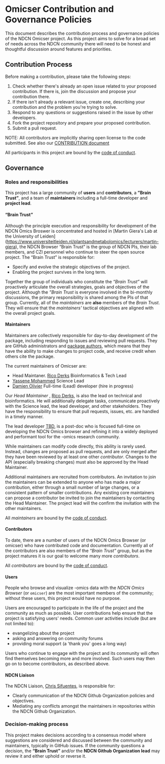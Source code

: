 <!-- This document is borrowed from ggplot2 governance doc, which was:  heavily adapted version of
the Benevolent dictator governance model by Ross
Gardler and Gabriel Hanganu licensed under a Creative Commons
Attribution-ShareAlike 4.0 International License. -->

# Omicser Contribution and Governance Policies

This document describes the contribution process and governance policies of the NDCN Omicser project.  As this project aims to solve for a broad set of needs across the NDCN community there will need to be honest and thoughtful discussion around features and priorities.

## Contribution Process
Before making a contribution, please take the following steps:
1. Check whether there's already an open issue related to your proposed contribution. If there is, join the discussion and propose your contribution there.
2. If there isn't already a relevant issue, create one, describing your contribution and the problem you're trying to solve.
3. Respond to any questions or suggestions raised in the issue by other developers.
4. Fork the project repository and prepare your proposed contribution.
5. Submit a pull request.

NOTE: All contributors are implicitly sharing open license to the code submitted.  See also our [CONTRIBUTION document](https://github.com/ndcn/omicser/blob/main/CONTRIBUTING.md)

All participants in this project are bound by the [code of conduct](CODE_OF_CONDUCT.md).


## Governance

### Roles and responsibilities

This project has a large community of __users__ and __contributors__, a __”Brain Trust”__, and a team of __maintainers__ including a full-time developer and __project lead__.

#### “Brain Trust”
Although the principle execution and responsibility for development of the NDCN Omics Broswer is concentrated and hosted in [Martin Giera's Lab at the University of Leiden] (https://www.universiteitleiden.nl/plantsandmetabolomics/lecturers/martin-giera), the NDCN Browser “Brain Trust” is the group of NDCN  PIs, their lab members, and CZI personnel who continue to steer the open source project.  The “Brain Trust” is responsible for:

* Specify and evolve the strategic objectives of the project.
* Enabling the project survives in the long term.

Together the group of individuals who constitute the _“Brain Trust”_ will proactively articulate the overall strategies, goals and objectives of the project.  Although the _”Brain Trust_ is everyone involved in the bi-monthly discussions, the primary responsibility is shared among the PIs of that group.   Currently, all of the _maintainers_ are __also__ members of the _Brain Trust_.  They will ensure that the _maintainers'_ tactical objectives are aligned with the overall project goals.  


#### Maintainers

Maintainers are collectively responsible for day-to-day development of the package, including responding to issues and reviewing pull requests. They are GitHub administrators and [package authors](https://github.com/ndcn/omicser/blob/master/DESCRIPTION#L5), which means that they have the ability to make changes to project code, and receive credit when others cite the package.

The current maintainers of Omicser are:
* Head Maintaner. [Rico Derks](https://github.com/ricoderks) Bioinformatics & Tech Lead
* [Yassene Mohammed](https://github.com/yassene) Science Lead 
* [Damien Olivier](http://github.com/) Full-time (Lead) developer (hire in progress) 

Our _Head Maintainer_ , [Rico Derks](https://github.com/ricoderks), is also the lead on technical and bioinformatics. He will additionally delegate tasks, communicate proactively with the Science lead, the lead developer, and other stakeholders. They have the responsibility to ensure that pull requests, issues, etc. are handled in a timely manner.

The lead developer [TBD](https://github.com/TBD), is a post-doc who is focused full-time on developing the NDCN Omics browser and refining it into a widely deployed and performant tool for the -omics research community. 

While maintainers can modify code directly, this ability is rarely used. Instead, changes are proposed as pull requests, and are only merged after they have been reviewed by at least one other _contributor_. Changes to the API (especially breaking changes) must also be approved by the Head Maintainer.

Additional maintainers are recruited from contributors. An invitation to join the maintainers can be extended to anyone who has made a major contribution, either through a small number of large changes, or a consistent pattern of smaller contributions. Any existing core maintainers can propose a contributor be invited to join the maintainers by contacting the Head Maintainer. The project lead will the confirm the invitation with the other maintainers.

All _maintainers_ are bound by the [code of conduct](CODE_OF_CONDUCT.md).

#### Contributors
To date, there are a number of users of the NDCN Omics Browser (or omicser) who have contributed code and documentation.   Currently all of the contributors are also members of the _“Brain Trust”_ group, but as the project matures it is our goal to welcome many more _contributors_. 

All _contributors_ are bound by the [code of conduct](CODE_OF_CONDUCT.md).

<!-- More details can be found in the [maintainers guidelines](MAINTAINER_GUIDELINES.md).-->

#### Users

People who browse and visualize -omics data with the _NDCN Omics Browser_ (or `omicser`) are the most important members of the community; without these users, this project would have no purpose.

Users are encouraged to participate in the life of the project and the community as much as possible. User contributions help ensure that the project is satisfying users' needs. Common user activities include (but are not limited to):

- evangelizing about the project
- asking and answering on community forums
- providing moral support (a 'thank you' goes a long way)

Users who continue to engage with the project and its community will often find themselves becoming more and more involved. Such users may then go on to become contributors, as described above.


#### NDCN Liaison
The NDCN Liaison,  [Chris Sifuentes](https://github.com/cjsifuen), is responsible for:
* Clearly communication of the NDCN Github Organization policies and objectives.
* Mediating any conflicts amongst the maintainers in repositories within the NDCN Github Organization.


### Decision-making process

This project makes decisions according to a consensus model where suggestions are considered and discussed between the community and maintainers, typically in GitHub issues. If the community questions a decision, the __“Brain Trust”__ and/or the __NDCN Github Organization lead__ may review it and either uphold or reverse it.

